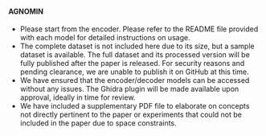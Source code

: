 #### AGNOMIN
- Please start from the encoder. Please refer to the README file provided with each model for detailed instructions on usage.
- The complete dataset is not included here due to its size, but a sample dataset is available. The full dataset and its processed version will be fully published after the paper is released. For security reasons and pending clearance, we are unable to publish it on GitHub at this time.
- We have ensured that the encoder/decoder models can be accessed without any issues. The Ghidra plugin will be made available upon approval, ideally in time for review.
- We have included a supplementary PDF file to elaborate on concepts not directly pertinent to the paper or experiments that could not be included in the paper due to space constraints.